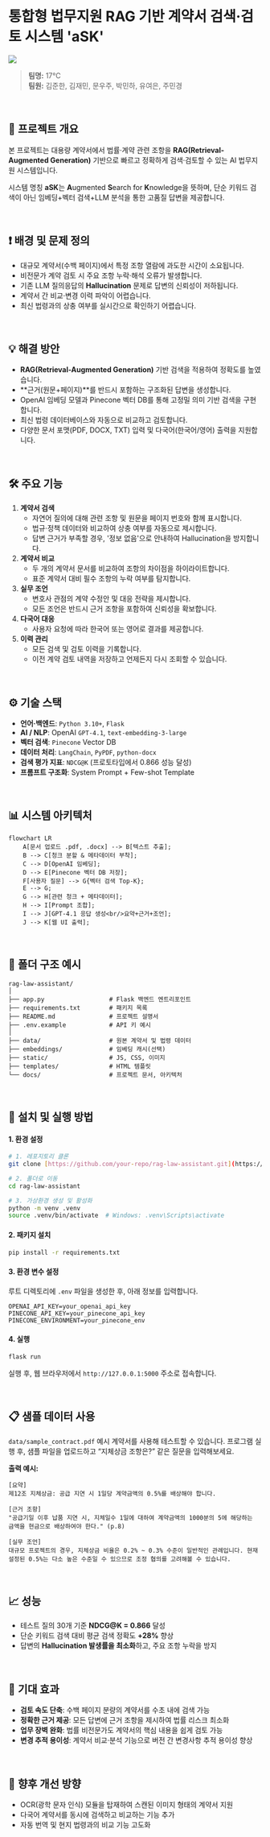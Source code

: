 # 통합형 법무지원 RAG 기반 계약서 검색·검토 시스템 'aSK'
![](frontend/src/assets/logo.png)

> **팀명:** 17℃  
> **팀원:** 김준한, 김재민, 문우주, 박민하, 유여은, 주민경

<br>

## 📌 프로젝트 개요

본 프로젝트는 대용량 계약서에서 법률·계약 관련 조항을 **RAG(Retrieval-Augmented Generation)** 기반으로 빠르고 정확하게 검색·검토할 수 있는 AI 법무지원 시스템입니다.

시스템 명칭 **aSK**는 **A**ugmented **S**earch for **K**nowledge을 뜻하며, 단순 키워드 검색이 아닌 임베딩+벡터 검색+LLM 분석을 통한 고품질 답변을 제공합니다.

<br>

## ❗ 배경 및 문제 정의

-   대규모 계약서(수백 페이지)에서 특정 조항 열람에 과도한 시간이 소요됩니다.
-   비전문가 계약 검토 시 주요 조항 누락·해석 오류가 발생합니다.
-   기존 LLM 질의응답의 **Hallucination** 문제로 답변의 신뢰성이 저하됩니다.
-   계약서 간 비교·변경 이력 파악이 어렵습니다.
-   최신 법령과의 상충 여부를 실시간으로 확인하기 어렵습니다.

<br>

## 💡 해결 방안

-   **RAG(Retrieval-Augmented Generation)** 기반 검색을 적용하여 정확도를 높였습니다.
-   **근거(원문+페이지)**를 반드시 포함하는 구조화된 답변을 생성합니다.
-   OpenAI 임베딩 모델과 Pinecone 벡터 DB를 통해 고정밀 의미 기반 검색을 구현합니다.
-   최신 법령 데이터베이스와 자동으로 비교하고 검토합니다.
-   다양한 문서 포맷(PDF, DOCX, TXT) 입력 및 다국어(한국어/영어) 출력을 지원합니다.

<br>

## 🛠️ 주요 기능

1.  **계약서 검색**
    -   자연어 질의에 대해 관련 조항 및 원문을 페이지 번호와 함께 표시합니다.
    -   법규·정책 데이터와 비교하여 상충 여부를 자동으로 제시합니다.
    -   답변 근거가 부족할 경우, '정보 없음'으로 안내하여 Hallucination을 방지합니다.
2.  **계약서 비교**
    -   두 개의 계약서 문서를 비교하여 조항의 차이점을 하이라이트합니다.
    -   표준 계약서 대비 필수 조항의 누락 여부를 탐지합니다.
3.  **실무 조언**
    -   변호사 관점의 계약 수정안 및 대응 전략을 제시합니다.
    -   모든 조언은 반드시 근거 조항을 포함하여 신뢰성을 확보합니다.
4.  **다국어 대응**
    -   사용자 요청에 따라 한국어 또는 영어로 결과를 제공합니다.
5.  **이력 관리**
    -   모든 검색 및 검토 이력을 기록합니다.
    -   이전 계약 검토 내역을 저장하고 언제든지 다시 조회할 수 있습니다.

<br>

## ⚙️ 기술 스택

-   **언어·백엔드**: `Python 3.10+`, `Flask`
-   **AI / NLP**: OpenAI `GPT-4.1`, `text-embedding-3-large`
-   **벡터 검색**: `Pinecone` Vector DB
-   **데이터 처리**: `LangChain`, `PyPDF`, `python-docx`
-   **검색 평가 지표**: `NDCG@K` (프로토타입에서 0.866 성능 달성)
-   **프롬프트 구조화**: System Prompt + Few-shot Template

<br>

## 📊 시스템 아키텍처

```mermaid
flowchart LR
    A[문서 업로드 .pdf, .docx] --> B[텍스트 추출];
    B --> C[청크 분할 & 메타데이터 부착];
    C --> D[OpenAI 임베딩];
    D --> E[Pinecone 벡터 DB 저장];
    F[사용자 질문] --> G{벡터 검색 Top-K};
    E --> G;
    G --> H[관련 청크 + 메타데이터];
    H --> I[Prompt 조합];
    I --> J[GPT-4.1 응답 생성<br/>요약+근거+조언];
    J --> K[웹 UI 출력];
```

<br>

## 📂 폴더 구조 예시

```text
rag-law-assistant/
│
├── app.py                  # Flask 백엔드 엔트리포인트
├── requirements.txt        # 패키지 목록
├── README.md               # 프로젝트 설명서
├── .env.example            # API 키 예시
│
├── data/                   # 원본 계약서 및 법령 데이터
├── embeddings/             # 임베딩 캐시(선택)
├── static/                 # JS, CSS, 이미지
├── templates/              # HTML 템플릿
└── docs/                   # 프로젝트 문서, 아키텍처
```

<br>

## 🔧 설치 및 실행 방법

#### 1. 환경 설정

```bash
# 1. 레포지토리 클론
git clone [https://github.com/your-repo/rag-law-assistant.git](https://github.com/your-repo/rag-law-assistant.git)

# 2. 폴더로 이동
cd rag-law-assistant

# 3. 가상환경 생성 및 활성화
python -m venv .venv
source .venv/bin/activate  # Windows: .venv\Scripts\activate
```

#### 2. 패키지 설치

```bash
pip install -r requirements.txt
```

#### 3. 환경 변수 설정

루트 디렉토리에 `.env` 파일을 생성한 후, 아래 정보를 입력합니다.

```text
OPENAI_API_KEY=your_openai_api_key
PINECONE_API_KEY=your_pinecone_api_key
PINECONE_ENVIRONMENT=your_pinecone_env
```

#### 4. 실행

```bash
flask run
```

실행 후, 웹 브라우저에서 `http://127.0.0.1:5000` 주소로 접속합니다.

<br>

## 📋 샘플 데이터 사용

`data/sample_contract.pdf` 예시 계약서를 사용해 테스트할 수 있습니다.
프로그램 실행 후, 샘플 파일을 업로드하고 “지체상금 조항은?” 같은 질문을 입력해보세요.

**출력 예시:**

```text
[요약]
제12조 지체상금: 공급 지연 시 1일당 계약금액의 0.5%를 배상해야 합니다.

[근거 조항]
"공급기일 이후 납품 지연 시, 지체일수 1일에 대하여 계약금액의 1000분의 5에 해당하는 금액을 현금으로 배상하여야 한다." (p.8)

[실무 조언]
대규모 프로젝트의 경우, 지체상금 비율은 0.2% ~ 0.3% 수준이 일반적인 관례입니다. 현재 설정된 0.5%는 다소 높은 수준일 수 있으므로 조정 협의를 고려해볼 수 있습니다.
```

<br>

## 📈 성능

-   테스트 질의 30개 기준 **NDCG@K = 0.866** 달성
-   단순 키워드 검색 대비 평균 검색 정확도 **+28%** 향상
-   답변의 **Hallucination 발생률을 최소화**하고, 주요 조항 누락을 방지

<br>

## 💼 기대 효과

-   **검토 속도 단축**: 수백 페이지 분량의 계약서를 수초 내에 검색 가능
-   **정확한 근거 제공**: 모든 답변에 근거 조항을 제시하여 법률 리스크 최소화
-   **업무 장벽 완화**: 법률 비전문가도 계약서의 핵심 내용을 쉽게 검토 가능
-   **변경 추적 용이성**: 계약서 비교·분석 기능으로 버전 간 변경사항 추적 용이성 향상

<br>

## 📌 향후 개선 방향

-   OCR(광학 문자 인식) 모듈을 탑재하여 스캔된 이미지 형태의 계약서 지원
-   다국어 계약서를 동시에 검색하고 비교하는 기능 추가
-   자동 번역 및 현지 법령과의 비교 기능 고도화
